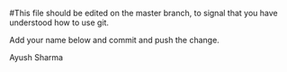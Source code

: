 #This file should be edited on the master branch, to signal that you have understood how to use git.

Add your name below and commit and push the change.

Ayush Sharma